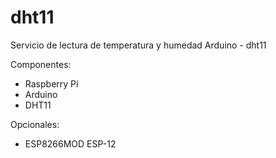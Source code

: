 # dht11
Servicio de lectura de temperatura y humedad Arduino - dht11

Componentes:

* Raspberry Pi
* Arduino
* DHT11

Opcionales:

* ESP8266MOD ESP-12
